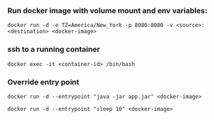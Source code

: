 ### Run docker image with volume mount and env variables:

```
docker run -d -e TZ=America/New_York -p 8080:8080 -v <source>:<destination> <docker-image>
```

### ssh to a running container

```
docker exec -it <container-id> /bin/bash
```

### Override entry point

```
docker run -d --entrypoint "java -jar app.jar" <docker-image>

docker run -d --entrypoint "sleep 10" <docker-image>

```
